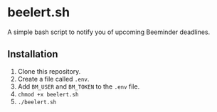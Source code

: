 # beelert.sh

A simple bash script to notify you of upcoming Beeminder deadlines.

## Installation

1. Clone this repository.
2. Create a file called `.env`.
3. Add `BM_USER` and `BM_TOKEN` to the `.env` file.
4. `chmod +x beelert.sh`
5. `./beelert.sh`